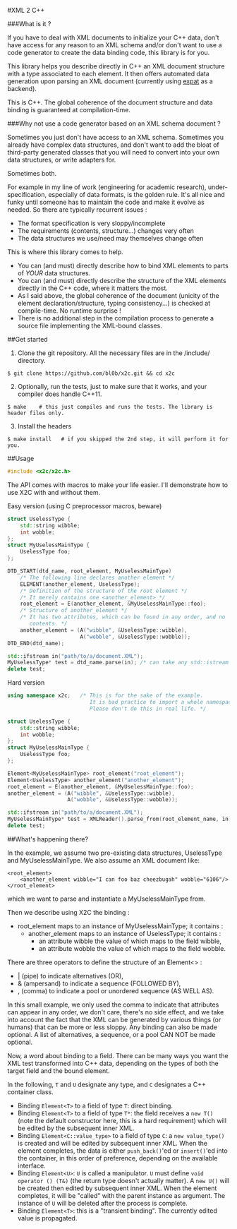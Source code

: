 #XML 2 C++

###What is it ?

If you have to deal with XML documents to initialize your C++ data, don't have
access for any reason to an XML schema and/or don't want to use a code generator
to create the data binding code, this library is for you.

This library helps you describe directly in C++ an XML document structure with
a type associated to each element. It then offers automated data generation
upon parsing an XML document (currently using
[expat](http://expat.sourceforge.net/) as a backend).

This is C++. The global coherence of the document structure and data binding is
guaranteed at compilation-time.

###Why not use a code generator based on an XML schema document ?

Sometimes you just don't have access to an XML schema. Sometimes you already
have complex data structures, and don't want to add the bloat of third-party
generated classes that you will need to convert into your own data structures,
or write adapters for.

Sometimes both.

For example in my line of work (engineering for academic research),
under-specification, especially of data formats, is the golden rule. It's all
nice and funky until someone has to maintain the code and make it evolve as
needed. So there are typically recurrent issues :

* The format specification is very sloppy/incomplete
* The requirements (contents, structure...) changes very often
* The data structures we use/need may themselves change often

This is where this library comes to help.

* You can (and must) directly describe how to bind XML elements to parts of *YOUR* data structures.
* You can (and must) directly describe the structure of the XML elements directly in the C++ code, where it matters the most.
* As I said above, the global coherence of the document (unicity of the element declaration/structure, typing consistency...) is checked at compile-time. No runtime surprise !
* There is no additional step in the compilation process to generate a source file implementing the XML-bound classes.

##Get started

1. Clone the git repository. All the necessary files are in the /include/ directory.
```
$ git clone https://github.com/bl0b/x2c.git && cd x2c
```
2. Optionally, run the tests, just to make sure that it works, and your compiler does handle C++11.
```
$ make    # this just compiles and runs the tests. The library is header files only.
```
3. Install the headers
```
$ make install   # if you skipped the 2nd step, it will perform it for you.
```

##Usage

```C++
#include <x2c/x2c.h>
```

The API comes with macros to make your life easier. I'll demonstrate how to use X2C with and without them.

Easy version (using C preprocessor macros, beware)

```C++
struct UselessType {
    std::string wibble;
    int wobble;
};
struct MyUselessMainType {
    UselessType foo;
};

DTD_START(dtd_name, root_element, MyUselessMainType)
    /* The following line declares another element */
    ELEMENT(another_element, UselessType);
    /* Definition of the structure of the root element */
    /* It merely contains one <another_element> */
    root_element = E(another_element, &MyUselessMainType::foo);
    /* Structure of another_element */
    /* It has two attributes, which can be found in any order, and no
       contents. */
    another_element = (A("wibble", &UselessType::wibble),
                       A("wobble", &UselessType::wobble));
DTD_END(dtd_name);

std::ifstream in("path/to/a/document.XML");
MyUselessType* test = dtd_name.parse(in); /* can take any std::istream */
delete test;
```

Hard version

```C++
using namespace x2c;   /* This is for the sake of the example.
                          It is bad practice to import a whole namespace like that.
                          Please don't do this in real life. */

struct UselessType {
    std::string wibble;
    int wobble;
};
struct MyUselessMainType {
    UselessType foo;
};

Element<MyUselessMainType> root_element("root_element");
Element<UselessType> another_element("another_element");
root_element = E(another_element, &MyUselessMainType::foo);
another_element = (A("wibble", &UselessType::wibble),
                   A("wobble", &UselessType::wobble));

std::ifstream in("path/to/a/document.XML");
MyUselessMainType* test = XMLReader().parse_from(root_element_name, in);
delete test;
```
##What's happening there?

In the example, we assume two pre-existing data structures, UselessType and
MyUselessMainType.
We also assume an XML document like:

    <root_element>
        <another_element wibble="I can foo baz cheezbugah" wobble="6106"/>
    </root_element>

which we want to parse and instantiate a MyUselessMainType from.

Then we describe using X2C the binding :
- root_element maps to an instance of MyUselessMainType; it contains :
    - another_element maps to an instance of UselessType; it contains :
        - an attribute wibble the value of which maps to the field wibble,
        - an attribute wobble the value of which maps to the field wobble.

There are three operators to define the structure of an Element<> :

- | (pipe) to indicate alternatives (OR),
- & (ampersand) to indicate a sequence (FOLLOWED BY),
- , (comma) to indicate a pool or unordered sequence (AS WELL AS).

In this small example, we only used the comma to indicate that attributes can
appear in any order, we don't care, there's no side effect, and we take into
account the fact that the XML can be generated by various things (or humans)
that can be more or less sloppy. Any binding can also be made optional. A list
of alternatives, a sequence, or a pool CAN NOT be made optional.

Now, a word about binding to a field. There can be many ways you want the XML
test transformed into C++ data, depending on the types of both the target field
and the bound element.

In the following, `T` and `U` designate any type, and `C` designates a C++ container class.

- Binding `Element<T>` to a field of type `T`: direct binding. 
- Binding `Element<T>` to a field of type `T*`: the field receives a `new T()` (note the default constructor here, this is a hard requirement) which will be edited by the subsequent inner XML.
- Binding `Element<C::value_type>` to a field of type `C`: a `new value_type()` is created and will be edited by subsequent inner XML. When the element completes, the data is either `push_back()`'ed or `insert()`'ed into the container, in this order of preference, depending on the available interface.
- Binding `Element<U>`: `U` is called a manipulator. `U` must define `void operator () (T&)` (the return type doesn't actually matter). A `new U()` will be created then edited by subsequent inner XML. When the element completes, it will be "called" with the parent instance as argument. The instance of `U` will be deleted after the process is complete.
- Binding `Element<T>`: this is a "transient binding". The currently edited value is propagated.


